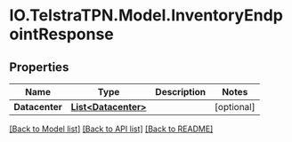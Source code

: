 # IO.TelstraTPN.Model.InventoryEndpointResponse
## Properties

Name | Type | Description | Notes
------------ | ------------- | ------------- | -------------
**Datacenter** | [**List&lt;Datacenter&gt;**](Datacenter.md) |  | [optional] 

[[Back to Model list]](../README.md#documentation-for-models) [[Back to API list]](../README.md#documentation-for-api-endpoints) [[Back to README]](../README.md)

